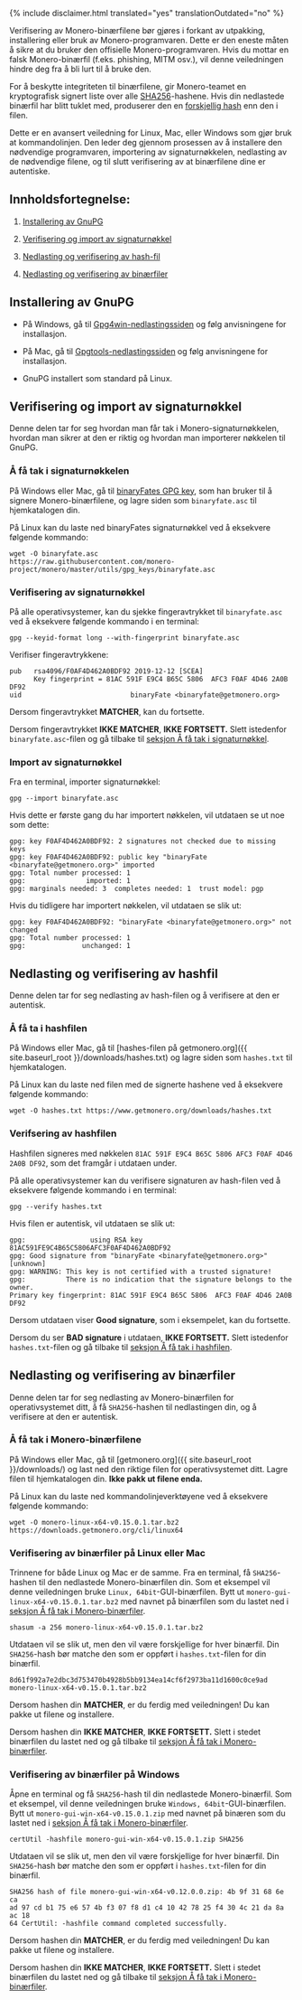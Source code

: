 {% include disclaimer.html translated="yes" translationOutdated="no" %}

Verifisering av Monero-binærfilene bør gjøres i forkant av utpakking,
installering eller bruk av Monero-programvaren. Dette er den eneste måten å
sikre at du bruker den offisielle Monero-programvaren. Hvis du mottar en
falsk Monero-binærfil (f.eks. phishing, MITM osv.), vil denne veiledningen
hindre deg fra å bli lurt til å bruke den.

For å beskytte integriteten til binærfilene, gir Monero-teamet en
kryptografisk signert liste over alle
[SHA256](https://en.wikipedia.org/wiki/SHA-2)-hashene. Hvis din nedlastede
binærfil har blitt tuklet med, produserer den en [forskjellig
hash](https://en.wikipedia.org/wiki/File_verification) enn den i filen.

Dette er en avansert veiledning for Linux, Mac, eller Windows som gjør bruk
at kommandolinjen. Den leder deg gjennom prosessen av å installere den
nødvendige programvaren, importering av signaturnøkkelen, nedlasting av de
nødvendige filene, og til slutt verifisering av at binærfilene dine er
autentiske.

## Innholdsfortegnelse:

1. [Installering av GnuPG](#installering-av-gnupg)

2. [Verifisering og import av
   signaturnøkkel](#verifisering-og-import-av-signaturnøkkel)

3. [Nedlasting og verifisering av
   hash-fil](#nedlasting-og-verifisering-av-hashfil)

4. [Nedlasting og verifisering av
   binærfiler](#nedlasting-og-verifisering-av-binærfiler)

## Installering av GnuPG

+ På Windows, gå til
[Gpg4win-nedlastingssiden](https://gpg4win.org/download.html) og følg
anvisningene for installasjon.

+ På Mac, gå til [Gpgtools-nedlastingssiden](https://gpgtools.org/) og følg
anvisningene for installasjon.

+ GnuPG installert som standard på Linux.

## Verifisering og import av signaturnøkkel

Denne delen tar for seg hvordan man får tak i Monero-signaturnøkkelen,
hvordan man sikrer at den er riktig og hvordan man importerer nøkkelen til
GnuPG.

### Å få tak i signaturnøkkelen

På Windows eller Mac, gå til [binaryFates GPG
key](https://raw.githubusercontent.com/monero-project/monero/master/utils/gpg_keys/binaryfate.asc),
som han bruker til å signere Monero-binærfilene, og lagre siden som
`binaryfate.asc` til hjemkatalogen din.

På Linux kan du laste ned binaryFates signaturnøkkel ved å eksekvere
følgende kommando:

```
wget -O binaryfate.asc
https://raw.githubusercontent.com/monero-project/monero/master/utils/gpg_keys/binaryfate.asc
```

### Verifisering av signaturnøkkel

På alle operativsystemer, kan du sjekke fingeravtrykket til `binaryfate.asc`
ved å eksekvere følgende kommando i en terminal:

``` gpg --keyid-format long --with-fingerprint binaryfate.asc ```


Verifiser fingeravtrykkene:

```
pub   rsa4096/F0AF4D462A0BDF92 2019-12-12 [SCEA]
      Key fingerprint = 81AC 591F E9C4 B65C 5806  AFC3 F0AF 4D46 2A0B DF92
uid                           binaryFate <binaryfate@getmonero.org>
```

Dersom fingeravtrykket **MATCHER**, kan du fortsette.

Dersom fingeravtrykket **IKKE MATCHER**, **IKKE FORTSETT.** Slett istedenfor
`binaryfate.asc`-filen og gå tilbake til [seksjon Å få tak i
signaturnøkkel](#å-få-tak-i-signaturnøkkelen).

### Import av signaturnøkkel

Fra en terminal, importer signaturnøkkel:

``` gpg --import binaryfate.asc ```

Hvis dette er første gang du har importert nøkkelen, vil utdataen se ut noe
som dette:

```
gpg: key F0AF4D462A0BDF92: 2 signatures not checked due to missing keys
gpg: key F0AF4D462A0BDF92: public key "binaryFate <binaryfate@getmonero.org>" imported
gpg: Total number processed: 1
gpg:               imported: 1
gpg: marginals needed: 3  completes needed: 1  trust model: pgp
```

Hvis du tidligere har importert nøkkelen, vil utdataen se slik ut:

```
gpg: key F0AF4D462A0BDF92: "binaryFate <binaryfate@getmonero.org>" not changed
gpg: Total number processed: 1
gpg:              unchanged: 1
```

## Nedlasting og verifisering av hashfil

Denne delen tar for seg nedlasting av hash-filen og å verifisere at den er
autentisk.

### Å få ta i hashfilen

På Windows eller Mac, gå til [hashes-filen på getmonero.org]({{
site.baseurl_root }}/downloads/hashes.txt) og lagre siden som `hashes.txt`
til hjemkatalogen.

På Linux kan du laste ned filen med de signerte hashene ved å eksekvere
følgende kommando:

``` wget -O hashes.txt https://www.getmonero.org/downloads/hashes.txt ```

### Verifsering av hashfilen

Hashfilen signeres med nøkkelen `81AC 591F E9C4 B65C 5806 AFC3 F0AF 4D46
2A0B DF92`, som det framgår i utdataen under.

På alle operativsystemer kan du verifisere signaturen av hash-filen ved å
eksekvere følgende kommando i en terminal:

``` gpg --verify hashes.txt ```

Hvis filen er autentisk, vil utdataen se slik ut:

```
gpg:                using RSA key 81AC591FE9C4B65C5806AFC3F0AF4D462A0BDF92
gpg: Good signature from "binaryFate <binaryfate@getmonero.org>" [unknown]
gpg: WARNING: This key is not certified with a trusted signature!
gpg:          There is no indication that the signature belongs to the owner.
Primary key fingerprint: 81AC 591F E9C4 B65C 5806  AFC3 F0AF 4D46 2A0B DF92
```

Dersom utdataen viser **Good signature**, som i eksempelet, kan du
fortsette.

Dersom du ser **BAD signature** i utdataen, **IKKE FORTSETT.** Slett
istedenfor `hashes.txt`-filen og gå tilbake til [seksjon Å få tak i
hashfilen](#å-få-ta-i-hashfilen).

## Nedlasting og verifisering av binærfiler

Denne delen tar for seg nedlasting av Monero-binærfilen for operativsystemet
ditt, å få `SHA256`-hashen til nedlastingen din, og å verifisere at den er
autentisk.

### Å få tak i Monero-binærfilene

På Windows eller Mac, gå til [getmonero.org]({{ site.baseurl_root
}}/downloads/) og last ned den riktige filen for operativsystemet
ditt. Lagre filen til hjemkatalogen din. **Ikke pakk ut filene enda.**

På Linux kan du laste ned kommandolinjeverktøyene ved å eksekvere følgende
kommando:

```
wget -O monero-linux-x64-v0.15.0.1.tar.bz2 https://downloads.getmonero.org/cli/linux64
```

### Verifisering av binærfiler på Linux eller Mac

Trinnene for både Linux og Mac er de samme. Fra en terminal, få
`SHA256`-hashen til den nedlastede Monero-binærfilen din. Som et eksempel
vil denne veiledningen bruke `Linux, 64bit`-GUI-binærfilen. Bytt ut
`monero-gui-linux-x64-v0.15.0.1.tar.bz2` med navnet på binærfilen som du
lastet ned i [seksjon Å få tak i
Monero-binærfiler](#å-få-tak-i-monero-binærfilene).

```
shasum -a 256 monero-linux-x64-v0.15.0.1.tar.bz2
```

Utdataen vil se slik ut, men den vil være forskjellige for hver
binærfil. Din `SHA256`-hash bør matche den som er oppført i
`hashes.txt`-filen for din binærfil.

```
8d61f992a7e2dbc3d753470b4928b5bb9134ea14cf6f2973ba11d1600c0ce9ad
monero-linux-x64-v0.15.0.1.tar.bz2
```

Dersom hashen din **MATCHER**, er du ferdig med veiledningen! Du kan pakke
ut filene og installere.

Dersom hashen din **IKKE MATCHER**, **IKKE FORTSETT.** Slett i stedet
binærfilen du lastet ned og gå tilbake til [seksjon Å få tak i
Monero-binærfiler](#å-få-tak-i-monero-binærfilene).

### Verifisering av binærfiler på Windows

Åpne en terminal og få `SHA256`-hash til din nedlastede Monero-binærfil. Som
et eksempel, vil denne veiledningen bruke `Windows,
64bit`-GUI-binærfilen. Bytt ut `monero-gui-win-x64-v0.15.0.1.zip` med navnet
på binæren som du lastet ned i [seksjon Å få tak i
Monero-binærfiler](#å-få-tak-i-monero-binærfilene).

``` certUtil -hashfile monero-gui-win-x64-v0.15.0.1.zip SHA256 ```

Utdataen vil se slik ut, men den vil være forskjellige for hver
binærfil. Din `SHA256`-hash bør matche den som er oppført i
`hashes.txt`-filen for din binærfil.

```
SHA256 hash of file monero-gui-win-x64-v0.12.0.0.zip: 4b 9f 31 68 6e ca
ad 97 cd b1 75 e6 57 4b f3 07 f8 d1 c4 10 42 78 25 f4 30 4c 21 da 8a ac 18
64 CertUtil: -hashfile command completed successfully. 
```

Dersom hashen din **MATCHER**, er du ferdig med veiledningen! Du kan pakke
ut filene og installere.

Dersom hashen din **IKKE MATCHER**, **IKKE FORTSETT.** Slett i stedet
binærfilen du lastet ned og gå tilbake til [seksjon Å få tak i
Monero-binærfiler](#å-få-tak-i-monero-binærfilene).
